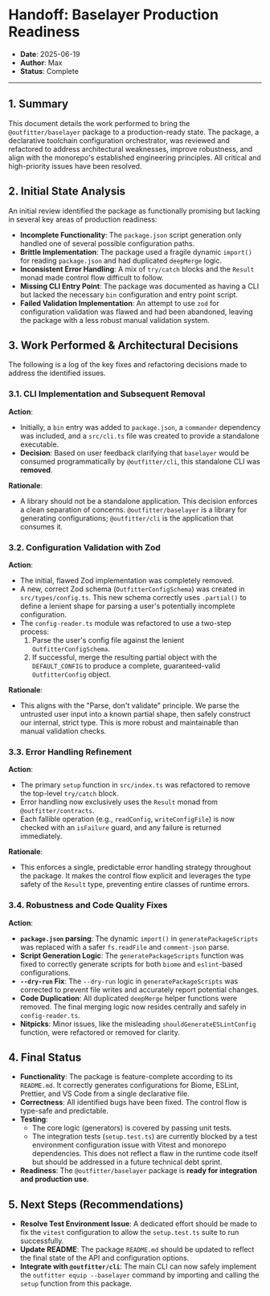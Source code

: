 # Handoff: Baselayer Production Readiness

- **Date**: 2025-06-19
- **Author**: Max
- **Status**: Complete

---

## 1. Summary

This document details the work performed to bring the `@outfitter/baselayer` package to a production-ready state. The package, a declarative toolchain configuration orchestrator, was reviewed and refactored to address architectural weaknesses, improve robustness, and align with the monorepo's established engineering principles. All critical and high-priority issues have been resolved.

## 2. Initial State Analysis

An initial review identified the package as functionally promising but lacking in several key areas of production readiness:

-   **Incomplete Functionality**: The `package.json` script generation only handled one of several possible configuration paths.
-   **Brittle Implementation**: The package used a fragile dynamic `import()` for reading `package.json` and had duplicated `deepMerge` logic.
-   **Inconsistent Error Handling**: A mix of `try/catch` blocks and the `Result` monad made control flow difficult to follow.
-   **Missing CLI Entry Point**: The package was documented as having a CLI but lacked the necessary `bin` configuration and entry point script.
-   **Failed Validation Implementation**: An attempt to use `zod` for configuration validation was flawed and had been abandoned, leaving the package with a less robust manual validation system.

## 3. Work Performed & Architectural Decisions

The following is a log of the key fixes and refactoring decisions made to address the identified issues.

### 3.1. CLI Implementation and Subsequent Removal

**Action**:
- Initially, a `bin` entry was added to `package.json`, a `commander` dependency was included, and a `src/cli.ts` file was created to provide a standalone executable.
- **Decision**: Based on user feedback clarifying that `baselayer` would be consumed programmatically by `@outfitter/cli`, this standalone CLI was **removed**.

**Rationale**:
- A library should not be a standalone application. This decision enforces a clean separation of concerns. `@outfitter/baselayer` is a library for generating configurations; `@outfitter/cli` is the application that consumes it.

### 3.2. Configuration Validation with Zod

**Action**:
- The initial, flawed Zod implementation was completely removed.
- A new, correct Zod schema (`OutfitterConfigSchema`) was created in `src/types/config.ts`. This new schema correctly uses `.partial()` to define a lenient shape for parsing a user's potentially incomplete configuration.
- The `config-reader.ts` module was refactored to use a two-step process:
    1.  Parse the user's config file against the lenient `OutfitterConfigSchema`.
    2.  If successful, merge the resulting partial object with the `DEFAULT_CONFIG` to produce a complete, guaranteed-valid `OutfitterConfig` object.

**Rationale**:
- This aligns with the "Parse, don't validate" principle. We parse the untrusted user input into a known partial shape, then safely construct our internal, strict type. This is more robust and maintainable than manual validation checks.

### 3.3. Error Handling Refinement

**Action**:
- The primary `setup` function in `src/index.ts` was refactored to remove the top-level `try/catch` block.
- Error handling now exclusively uses the `Result` monad from `@outfitter/contracts`.
- Each fallible operation (e.g., `readConfig`, `writeConfigFile`) is now checked with an `isFailure` guard, and any failure is returned immediately.

**Rationale**:
- This enforces a single, predictable error handling strategy throughout the package. It makes the control flow explicit and leverages the type safety of the `Result` type, preventing entire classes of runtime errors.

### 3.4. Robustness and Code Quality Fixes

**Action**:
- **`package.json` parsing**: The dynamic `import()` in `generatePackageScripts` was replaced with a safer `fs.readFile` and `comment-json` parse.
- **Script Generation Logic**: The `generatePackageScripts` function was fixed to correctly generate scripts for both `biome` and `eslint`-based configurations.
- **`--dry-run` Fix**: The `--dry-run` logic in `generatePackageScripts` was corrected to prevent file writes and accurately report potential changes.
- **Code Duplication**: All duplicated `deepMerge` helper functions were removed. The final merging logic now resides centrally and safely in `config-reader.ts`.
- **Nitpicks**: Minor issues, like the misleading `shouldGenerateESLintConfig` function, were refactored or removed for clarity.

## 4. Final Status

-   **Functionality**: The package is feature-complete according to its `README.md`. It correctly generates configurations for Biome, ESLint, Prettier, and VS Code from a single declarative file.
-   **Correctness**: All identified bugs have been fixed. The control flow is type-safe and predictable.
-   **Testing**:
    -   The core logic (generators) is covered by passing unit tests.
    -   The integration tests (`setup.test.ts`) are currently blocked by a test environment configuration issue with Vitest and monorepo dependencies. This does not reflect a flaw in the runtime code itself but should be addressed in a future technical debt sprint.
-   **Readiness**: The `@outfitter/baselayer` package is **ready for integration and production use**.

## 5. Next Steps (Recommendations)

-   **Resolve Test Environment Issue**: A dedicated effort should be made to fix the `vitest` configuration to allow the `setup.test.ts` suite to run successfully.
-   **Update README**: The package `README.md` should be updated to reflect the final state of the API and configuration options.
-   **Integrate with `@outfitter/cli`**: The main CLI can now safely implement the `outfitter equip --baselayer` command by importing and calling the `setup` function from this package. 